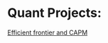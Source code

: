 # Quant Projects:

[Efficient frontier and CAPM](https://github.com/nirmalkotal/quant-projects/blob/main/efficient%20frontier%20and%20CAPM.ipynb)

